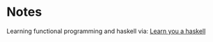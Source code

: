 # Notes
Learning functional programming and haskell via: [Learn you a haskell](http://learnyouahaskell.com/chapters)

    



